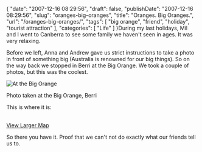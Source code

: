 {
    "date": "2007-12-16 08:29:56",
    "draft": false,
    "publishDate": "2007-12-16 08:29:56",
    "slug": "oranges-big-oranges",
    "title": "Oranges. Big Oranges.",
    "url": "\/oranges-big-oranges\/",
    "tags": [
        "big orange",
        "friend",
        "holiday",
        "tourist attraction"
    ],
    "categories": [
        "Life"
    ]
}During my last holidays, Mil and I went to Canberra to see some family
we haven't seen in ages. It was very relaxing.

Before we left, Anna and Andrew gave us strict instructions to take a
photo in front of something big (Australia is renowned for our big
things). So on the way back we stopped in Berri at the Big Orange. We
took a couple of photos, but this was the coolest.

![At the Big
Orange](//farm3.static.flickr.com/2184/2111178505_b3a878a1a2.jpg)

Photo taken at the Big Orange, Berri

This is where it is:

\
[View Larger
Map](http://maps.google.com/maps/ms?t=h&ie=UTF8&hl=en&om=1&msa=0&msid=105838776264424152080.0004414959f0f59359c35&ll=-34.246349,140.620869&spn=0.001552,0.002146&z=18&source=embed)

So there you have it. Proof that we can't not do exactly what our
friends tell us to.